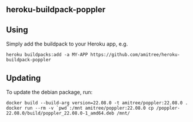 heroku-buildpack-poppler
------------------------

## Using

Simply add the buildpack to your Heroku app, e.g.

```
heroku buildpacks:add -a MY-APP https://github.com/amitree/heroku-buildpack-poppler
```

## Updating

To update the debian package, run:

```
docker build --build-arg version=22.08.0 -t amitree/poppler:22.08.0 .
docker run --rm -v `pwd`:/mnt amitree/poppler:22.08.0 cp /poppler-22.08.0/build/poppler_22.08.0-1_amd64.deb /mnt/
```

